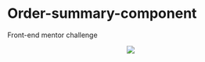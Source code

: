 # Order-summary-component
Front-end mentor challenge


<div align="center">

<img src="https://user-images.githubusercontent.com/54084553/167503737-ac93530c-cd75-41eb-af46-a7734d68b276.png">
  
  </div>
